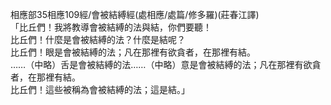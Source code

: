 相應部35相應109經/會被結縛經(處相應/處篇/修多羅)(莊春江譯)  
「比丘們！我將教導會被結縛的法與結，你們要聽！  
比丘們！什麼是會被結縛的法？什麼是結呢？  
比丘們！眼是會被結縛的法；凡在那裡有欲貪者，在那裡有結。  
……（中略）舌是會被結縛的法……（中略）意是會被結縛的法；凡在那裡有欲貪者，在那裡有結。  
比丘們！這些被稱為會被結縛的法；這是結。」  
  
  
